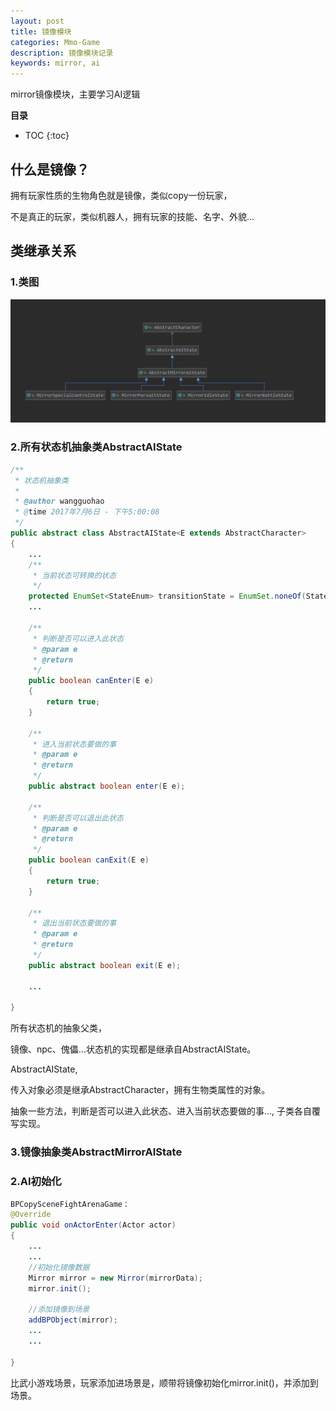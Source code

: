 ```yaml
---
layout: post
title: 镜像模块
categories: Mmo-Game
description: 镜像模块记录
keywords: mirror, ai
---
```

mirror镜像模块，主要学习AI逻辑

**目录**

* TOC
{:toc}

## 什么是镜像？

拥有玩家性质的生物角色就是镜像，类似copy一份玩家，

不是真正的玩家，类似机器人，拥有玩家的技能、名字、外貌...

## 类继承关系

### 1.类图

![](/images/posts/mmo_game/mirror1.jpg)

### 2.所有状态机抽象类AbstractAIState

```java
/**
 * 状态机抽象类
 * 
 * @author wangguohao
 * @time 2017年7月6日 - 下午5:00:08
 */
public abstract class AbstractAIState<E extends AbstractCharacter>
{
    ...
    /**
	 * 当前状态可转换的状态
	 */
	protected EnumSet<StateEnum> transitionState = EnumSet.noneOf(StateEnum.class);
    ...

    /**
     * 判断是否可以进入此状态
     * @param e
     * @return
     */
	public boolean canEnter(E e)
    {
        return true;
    }

    /**
	 * 进入当前状态要做的事
	 * @param e
	 * @return
	 */
	public abstract boolean enter(E e);

    /**
     * 判断是否可以退出此状态
     * @param e
     * @return
     */
    public boolean canExit(E e)
    {
        return true;
    }

	/**
	 * 退出当前状态要做的事
	 * @param e
	 * @return
	 */
	public abstract boolean exit(E e);

    ...

}
```
所有状态机的抽象父类，

镜像、npc、傀儡...状态机的实现都是继承自AbstractAIState。

AbstractAIState<E extends AbstractCharacter>, 

传入对象必须是继承AbstractCharacter，拥有生物类属性的对象。

抽象一些方法，判断是否可以进入此状态、进入当前状态要做的事..., 子类各自覆写实现。


### 3.镜像抽象类AbstractMirrorAIState


### 2.AI初始化

```java
BPCopySceneFightArenaGame：
@Override
public void onActorEnter(Actor actor)
{
    ...
    ...
    //初始化镜像数据
    Mirror mirror = new Mirror(mirrorData);
    mirror.init();

    //添加镜像到场景
    addBPObject(mirror);
    ...
    ...

}
```
比武小游戏场景，玩家添加进场景是，顺带将镜像初始化mirror.init()，并添加到场景。
